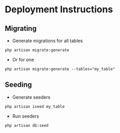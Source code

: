 # Deployment Instructions

## Migrating
- Generate migrations for all tables

`php artisan migrate:generate`

- Or for one

`php artisan migrate:generate --tables="my_table"`


## Seeding
- Generate seeders

`php artisan iseed my_table`

- Run seeders

`php artisan db:seed`
